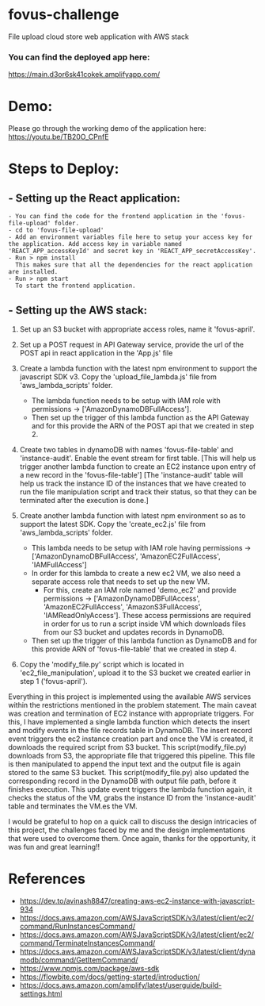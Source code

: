 # fovus-challenge
File upload cloud store web application with AWS stack

### You can find the deployed app here:
https://main.d3or6sk41cokek.amplifyapp.com/

# Demo:
Please go through the working demo of the application here: https://youtu.be/TB20O_CPnfE

# Steps to Deploy:
## - Setting up the React application:
    - You can find the code for the frontend application in the 'fovus-file-upload' folder.
    - cd to 'fovus-file-upload'
    - Add an environment variables file here to setup your access key for the application. Add access key in variable named 'REACT_APP_accessKeyId' and secret key in 'REACT_APP_secretAccessKey'.
    - Run > npm install
      This makes sure that all the dependencies for the react application are installed.
    - Run > npm start
      To start the frontend application.

## - Setting up the AWS stack:
1. Set up an S3 bucket with appropriate access roles, name it 'fovus-april'.

2. Set up a POST request in API Gateway service, provide the url of the POST api in react application in the 'App.js' file

3. Create a lambda function with the latest npm environment to support the javascript SDK v3. Copy the 'upload_file_lambda.js' file from 'aws_lambda_scripts' folder.
    - The lambda function needs to be setup with IAM role with permissions -> ['AmazonDynamoDBFullAccess'].
    - Then set up the trigger of this lambda function as the API Gateway and for this provide the ARN of the POST api that we created in step 2.

4. Create two tables in dynamoDB with names 'fovus-file-table' and 'instance-audit'. Enable the event stream for first table. 
    [This will help us trigger another lambda function to create an EC2 instance upon entry of a new record in the 'fovus-file-table']
    [The 'instance-audit' table will help us track the instance ID of the instances that we have created to run the file manipulation script and track their status, so that they can be terminated after the execution is done.]

5. Create another lambda function with latest npm environment so as to support the latest SDK. Copy the 'create_ec2.js' file from 'aws_lambda_scripts' folder.
    - This lambda needs to be setup with IAM role having permissions -> ['AmazonDynamoDBFullAccess', 'AmazonEC2FullAccess', 'IAMFullAccess']
    - In order for this lambda to create a new ec2 VM, we also need a separate access role that needs to set up the new VM.
        - For this, create an IAM role named 'demo_ec2' and provide permissions -> ['AmazonDynamoDBFullAccess', 'AmazonEC2FullAccess', 'AmazonS3FullAccess', 'IAMReadOnlyAccess'].
          These access permissions are required in order for us to run a script inside VM which downloads files from our S3 bucket and updates records in DynamoDB.
    - Then set up the trigger of this lambda function as DynamoDB and for this provide ARN of 'fovus-file-table' that we created in step 4.

6. Copy the 'modify_file.py' script which is located in 'ec2_file_manipulation', upload it to the S3 bucket we created earlier in step 1 ('fovus-april').

Everything in this project is implemented using the available AWS services within the restrictions mentioned in the problem statement. The main caveat was creation and termination of EC2 instance with appropriate triggers. For this, I have implemented a single lambda function which detects the insert and modify events in the file records table in DynamoDB. The insert record event triggers the ec2 instance creation part and once the VM is created, it downloads the required script from S3 bucket. This script(modify_file.py) downloads from S3, the appropriate file that triggered this pipeline. This file is then manipulated to append the input text and the output file is again stored to the same S3 bucket. This script(modify_file.py) also updated the corresponding record in the DynamoDB with output file path, before it finishes execution. This update event triggers the lambda function again, it checks the status of the VM, grabs the instance ID from the 'instance-audit' table and terminates the VM.es the VM.


I would be grateful to hop on a quick call to discuss the design intricacies of this project, the challenges faced by me and the design implementations that were used to overcome them. Once again, thanks for the opportunity, it was fun and great learning!!


# References
- https://dev.to/avinash8847/creating-aws-ec2-instance-with-javascript-934
- https://docs.aws.amazon.com/AWSJavaScriptSDK/v3/latest/client/ec2/command/RunInstancesCommand/
- https://docs.aws.amazon.com/AWSJavaScriptSDK/v3/latest/client/ec2/command/TerminateInstancesCommand/
- https://docs.aws.amazon.com/AWSJavaScriptSDK/v3/latest/client/dynamodb/command/GetItemCommand/
- https://www.npmjs.com/package/aws-sdk
- https://flowbite.com/docs/getting-started/introduction/
- https://docs.aws.amazon.com/amplify/latest/userguide/build-settings.html
